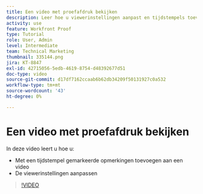 ```yaml
---
title: Een video met proefafdruk bekijken
description: Leer hoe u viewerinstellingen aanpast en tijdstempels toevoegt aan een video door proefdrukken uit te voeren in  [!DNL &#x200B; Workfront] .
activity: use
feature: Workfront Proof
type: Tutorial
role: User, Admin
level: Intermediate
team: Technical Marketing
thumbnail: 335144.png
jira: KT-8847
exl-id: 42715056-5edb-4619-8754-d48392677d51
doc-type: video
source-git-commit: d17df7162ccaab6b62db34209f50131927c0a532
workflow-type: tm+mt
source-wordcount: '43'
ht-degree: 0%

---
```


# Een video met proefafdruk bekijken

In deze video leert u hoe u:

* Met een tijdstempel gemarkeerde opmerkingen toevoegen aan een video
* De viewerinstellingen aanpassen

>[!VIDEO](https://video.tv.adobe.com/v/3444228/?quality=12&learn=on&enablevpops&captions=dut)

<!--
## Learn more
* Review a video proof
-->
